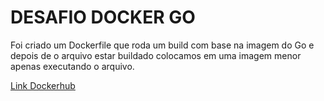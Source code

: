 # DESAFIO DOCKER GO

Foi criado um Dockerfile que roda um build com base na imagem do Go e depois de o arquivo estar buildado colocamos em uma imagem menor apenas executando o arquivo.

[Link Dockerhub](https://hub.docker.com/layers/otaljc/fullcycle/latest/images/sha256-ac1e69b74ffefa366b7bf5b71b10437442a5b866fbbda7ff9116de6bc0b9600f?context=repo)